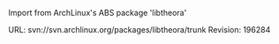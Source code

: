Import from ArchLinux's ABS package 'libtheora'

URL: svn://svn.archlinux.org/packages/libtheora/trunk
Revision: 196284
